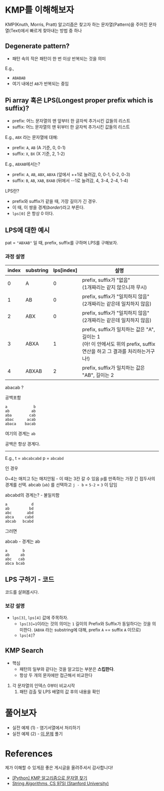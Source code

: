 # KMP를 이해해보자

KMP(Knuth, Morris, Pratt) 알고리즘은 찾고자 하는 문자열(Pattern)을 주어진 문자열(Text)에서 빠르게 찾아내는 방법 중 하나

## Degenerate pattern?
- 패턴 속의 작은 패턴이 한 번 이상 반복되는 것을 의미

E.g., 
- `ABABAB`
- 여기 내에선 `AB`가 반복되는 중임

## Pi array 혹은 LPS(Longest proper prefix which is suffix)?

- prefix: 어느 문자열의 맨 앞부터 한 글자씩 추가시킨 값들의 리스트
- suffix: 어느 문자열의 맨 뒤부터 한 글자씩 추가시킨 값들의 리스트

E.g., `ABX` 라는 문자열에 대해:
- prefix: `A`, `AB` (A 기준, 0, 0-1)
- suffix: `X`, `BX` (X 기준, 2, 1-2)

E.g., `ABXAB`에서는?
- prefix: `A`, `AB`, `ABX`, `ABXA` (앞에서 ++1로 늘려감, 0, 0-1, 0-2, 0-3)
- suffix: `B`, `AB`, `XAB`, `BXAB` (뒤에서 --1로 늘려감, 4, 3-4, 2-4, 1-4)

LPS란?
- prefix와 suffix가 같을 때, 가장 길이가 긴 경우.
- 이 때, 이 쌍을 경계(_border_)라고 부른다.
- `lps[0]` 은 항상 0 이다.

## LPS에 대한 예시

pat = `"ABXAB"` 일 때, prefix, suffix를 구하며 LPS를 구해보자.

### 과정 설명

|index|substring|lps[index]|설명|
|-----|---------|----------|----|
|0|A|0|prefix, suffix가 "없음"<br />(1개짜리는 같지 않으니까 무시)|
|1|AB|0|prefix, suffix가 "일치하지 않음"<br />(2개짜리는 같은데 일치하지 않음)|
|2|ABX|0|prefix, suffix가 "일치하지 않음"<br />(2개짜리는 같은데 일치하지 않음)|
|3|ABXA|1|prefix, suffix가 일치하는 값은 "A", 길이는 1<br />(아! 이 안에서도 위의 prefix, suffix 연산을 하고 그 결과를 처리하는거구나!)|
|4|ABXAB|2|prefix, suffix가 일치하는 값은 "AB", 길이는 2<br />|

abacab ?

공백포함

```
a            b
ab          ab
aba        cab
abac      acab
abaca    bacab
```

여기의 경계는 `ab`

공백은 항상 경계다.

---
E.g., 
t = `abcabcabd`
p = `abcabd`

인 경우

0~4는 매치고 5는 매치안됨 - 이 때는 3칸 갈 수 있음
p를 만족하는 가장 긴 접두사의 경계를 선택.
abcab (`ab`) 를 선택하고 `j - b` = `5-2` = `3` 이 답임


abcabd의 경계는? - 불일치함

```
a           d
ab         bd
abc       abd
abca     cabd
abcab   bcabd
```

그러면

abcab - 경계는 ab

```
a       b
ab     ab
abc   cab
abca bcab
```

## LPS 구하기 - 코드

코드를 살펴봅시다.

### 보강 설명

- `lps[3]`, `lps[4]` 값에 주목하자.
    - `lps[3]=1`이라는 것의 의미는 `1` 길이의 Prefix와 Suffix가 동일하다는 것을 의미한다. (`ABXA` 라는 substring에 대해, prefix `A` == suffix `A` 이므로)
    - `lps[4]`?

## KMP Search

- 핵심
    - 패턴의 일부와 같다는 것을 알고있는 부분은 **스킵한다**.
    - 항상 두 개의 문자에만 접근해서 비교한다

1. 각 문자열의 인덱스 0부터 비교시작
    1. 패턴 검출 및 LPS 배열의 값 후의 내용을 확인

# 풀어보자

- 실전 예제 (1) - 염기서열에서 처리하기
- 실전 예제 (2) - [이 문제](https://leetcode.com/problems/longest-happy-prefix/description/) 풀기

# References

제가 이해할 수 있게끔 좋은 게시글을 올려주셔서 감사합니다!

- [[Python] KMP 알고리즘으로 문자열 찾기](https://devbull.xyz/python-kmp-algorijeumeuro-munjayeol-cajgi/)
- [String Algorithms, CS 97SI (Stanford University)](https://web.stanford.edu/class/cs97si/10-string-algorithms.pdf)